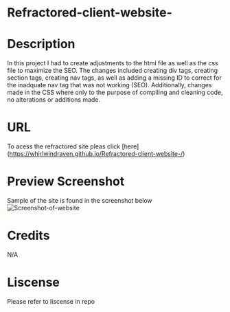 # Refractored-client-website-

# Description 
In this project I had to create adjustments to the html file as well as the css file to maximize the SEO. The changes included creating div tags, creating section tags, creating nav tags, as well as adding a missing ID to correct for the inadquate nav tag that was not working (SEO). Additionally, changes made in the CSS where only to the purpose of compiling and cleaning code, no alterations or additions made. 

# URL
To acess the refractored site pleas click [here] (https://whirlwindraven.github.io/Refractored-client-website-/)

# Preview Screenshot 
Sample of the site is found in the screenshot below 
![Screenshot-of-website](./Assets/Refractored-client-%20website%20screenshot.png "Website-Screenshot")

# Credits
N/A

# Liscense 
Please refer to liscense in repo

